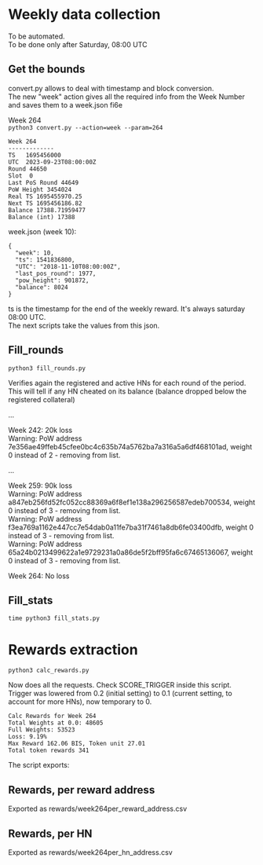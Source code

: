 # Weekly data collection

To be automated.  
To be done only after Saturday, 08:00 UTC


## Get the bounds

convert.py allows to deal with timestamp and block conversion.  
The new "week" action gives all the required info from the Week Number and saves them to a week.json fi6e

Week 264  
`python3 convert.py --action=week --param=264`

```
Week 264
-------------
TS   1695456000
UTC  2023-09-23T08:00:00Z
Round 44650
Slot  0
Last PoS Round 44649
PoW Height 3454024
Real TS 1695455970.25
Next TS 1695456186.82
Balance 17388.71959477
Balance (int) 17388

```

week.json (week 10):
```
{
  "week": 10,
  "ts": 1541836800,
  "UTC": "2018-11-10T08:00:00Z",
  "last_pos_round": 1977,
  "pow_height": 901872,
  "balance": 8024
}
```
 
ts is the timestamp for the end of the weekly reward. It's always saturday 08:00 UTC.  
The next scripts take the values from this json.

## Fill_rounds

`python3 fill_rounds.py`  

Verifies again the registered and active HNs for each round of the period.   
This will tell if any HN cheated on its balance (balance dropped below the registered collateral)

...


Week 242:  20k loss  
Warning: PoW address 7e356ae49ffeb45cfee0bc4c635b74a5762ba7a316a5a6df468101ad, weight 0 instead of 2 - removing from list.

... 

Week 259:  90k loss  
Warning: PoW address a847eb256fd52fc052cc88369a6f8ef1e138a296256587edeb700534, weight 0 instead of 3 - removing from list.  
Warning: PoW address f3ea769a1162e447cc7e54dab0a11fe7ba31f7461a8db6fe03400dfb, weight 0 instead of 3 - removing from list.  
Warning: PoW address 65a24b0213499622a1e9729231a0a86de5f2bff95fa6c67465136067, weight 0 instead of 3 - removing from list.  

Week 264: No loss

## Fill_stats

`time python3 fill_stats.py`  

# Rewards extraction

`python3 calc_rewards.py`

Now does all the requests. Check SCORE_TRIGGER inside this script.  
Trigger was lowered from 0.2 (initial setting) to 0.1 (current setting, to account for more HNs), now temporary to 0.

```
Calc Rewards for Week 264
Total Weights at 0.0: 48605
Full Weights: 53523
Loss: 9.19%
Max Reward 162.06 BIS, Token unit 27.01
Total token rewards 341

```

The script exports:
 
## Rewards, per reward address  
Exported as rewards/week264per_reward_address.csv

## Rewards, per HN
Exported as rewards/week264per_hn_address.csv
